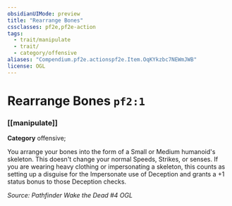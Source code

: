 ```yaml
---
obsidianUIMode: preview
title: "Rearrange Bones"
cssclasses: pf2e,pf2e-action
tags:
  - trait/manipulate
  - trait/
  - category/offensive
aliases: "Compendium.pf2e.actionspf2e.Item.OqKYkzbc7NEWmJWB"
license: OGL
---
```

# Rearrange Bones `pf2:1`

### [[manipulate]]

**Category** offensive; 




You arrange your bones into the form of a Small or Medium humanoid's skeleton. This doesn't change your normal Speeds, Strikes, or senses. If you are wearing heavy clothing or impersonating a skeleton, this counts as setting up a disguise for the Impersonate use of Deception and grants a +1 status bonus to those Deception checks.

*Source: Pathfinder Wake the Dead #4*
*OGL*